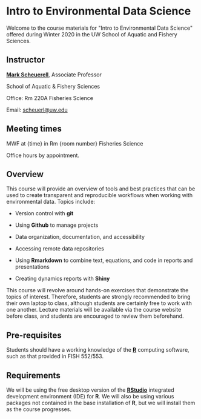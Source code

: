 # Intro to Environmental Data Science

Welcome to the course materials for "Intro to Environmental Data Science" offered during Winter 2020 in the UW School of Aquatic and Fishery Sciences.


## Instructor

[**Mark Scheuerell**](https://fish.uw.edu/faculty/mark-scheuerell/), Associate Professor

School of Aquatic & Fishery Sciences

Office: Rm 220A Fisheries Science

Email: [scheuerl@uw.edu](mailto:scheuerl@uw.edu)


## Meeting times

MWF at {time} in Rm {room number} Fisheries Science
  
Office hours by appointment.


## Overview

This course will provide an overview of tools and best practices that can be used to create transparent and reproducible workflows when working with environmental data. Topics include:

* Version control with **git**  

* Using **Github** to manage projects

* Data organization, documentation, and accessibility

* Accessing remote data repositories

* Using **Rmarkdown** to combine text, equations, and code in reports and presentations

* Creating dynamics reports with **Shiny**

This course will revolve around hands-on exercises that demonstrate the topics of interest. Therefore, students are strongly recommended to bring their own laptop to class, although students are certainly free to work with one another. Lecture materials will be available via the course website before class, and students are encouraged to review them beforehand.

## Pre-requisites

Students should have a working knowledge of the [**R**](https://www.r-project.org/) computing software, such as that provided in FISH 552/553. 

## Requirements

We will be using the free desktop version of the [**RStudio**](https://www.rstudio.com/products/rstudio-desktop/) integrated development environment (IDE) for **R**.  We will also be using various packages not contained in the base installation of **R**, but we will install them as the course progresses. 

